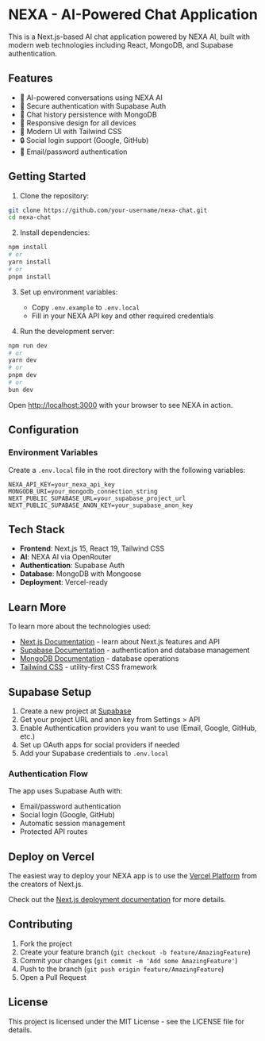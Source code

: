 # NEXA - AI-Powered Chat Application

This is a Next.js-based AI chat application powered by NEXA AI, built with modern web technologies including React, MongoDB, and Supabase authentication.

## Features

- 🤖 AI-powered conversations using NEXA AI
- 🔐 Secure authentication with Supabase Auth
- 💾 Chat history persistence with MongoDB
- 📱 Responsive design for all devices
- 🎨 Modern UI with Tailwind CSS
- 🔒 Social login support (Google, GitHub)
- 📧 Email/password authentication

## Getting Started

1. Clone the repository:
```bash
git clone https://github.com/your-username/nexa-chat.git
cd nexa-chat
```

2. Install dependencies:
```bash
npm install
# or
yarn install
# or
pnpm install
```

3. Set up environment variables:
   - Copy `.env.example` to `.env.local`
   - Fill in your NEXA API key and other required credentials

4. Run the development server:

```bash
npm run dev
# or
yarn dev
# or
pnpm dev
# or
bun dev
```

Open [http://localhost:3000](http://localhost:3000) with your browser to see NEXA in action.

## Configuration

### Environment Variables

Create a `.env.local` file in the root directory with the following variables:

```
NEXA_API_KEY=your_nexa_api_key
MONGODB_URI=your_mongodb_connection_string
NEXT_PUBLIC_SUPABASE_URL=your_supabase_project_url
NEXT_PUBLIC_SUPABASE_ANON_KEY=your_supabase_anon_key
```

## Tech Stack

- **Frontend**: Next.js 15, React 19, Tailwind CSS
- **AI**: NEXA AI via OpenRouter
- **Authentication**: Supabase Auth
- **Database**: MongoDB with Mongoose
- **Deployment**: Vercel-ready

## Learn More

To learn more about the technologies used:

- [Next.js Documentation](https://nextjs.org/docs) - learn about Next.js features and API
- [Supabase Documentation](https://supabase.com/docs) - authentication and database management
- [MongoDB Documentation](https://docs.mongodb.com/) - database operations
- [Tailwind CSS](https://tailwindcss.com/docs) - utility-first CSS framework

## Supabase Setup

1. Create a new project at [Supabase](https://supabase.com)
2. Get your project URL and anon key from Settings > API
3. Enable Authentication providers you want to use (Email, Google, GitHub, etc.)
4. Set up OAuth apps for social providers if needed
5. Add your Supabase credentials to `.env.local`

### Authentication Flow

The app uses Supabase Auth with:
- Email/password authentication
- Social login (Google, GitHub)
- Automatic session management
- Protected API routes

## Deploy on Vercel

The easiest way to deploy your NEXA app is to use the [Vercel Platform](https://vercel.com/new?utm_medium=default-template&filter=next.js&utm_source=create-next-app&utm_campaign=create-next-app-readme) from the creators of Next.js.

Check out the [Next.js deployment documentation](https://nextjs.org/docs/app/building-your-application/deploying) for more details.

## Contributing

1. Fork the project
2. Create your feature branch (`git checkout -b feature/AmazingFeature`)
3. Commit your changes (`git commit -m 'Add some AmazingFeature'`)
4. Push to the branch (`git push origin feature/AmazingFeature`)
5. Open a Pull Request

## License

This project is licensed under the MIT License - see the LICENSE file for details.
